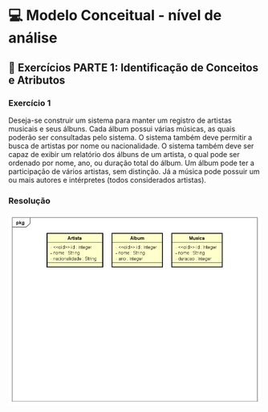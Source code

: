 # 💻 Modelo Conceitual - nível de análise

## 📝 Exercícios PARTE 1: Identificação de Conceitos e Atributos

### Exercício 1

Deseja-se construir um sistema para manter um registro de artistas musicais e seus álbuns. Cada álbum possui várias músicas, as quais poderão ser consultadas pelo
sistema. O sistema também deve permitir a busca de artistas por nome ou nacionalidade. O sistema também deve ser capaz de exibir um relatório dos álbuns de um artista, o qual pode ser ordenado por nome, ano, ou duração total do álbum. Um álbum pode ter a participação de vários artistas, sem distinção. Já a música pode possuir um ou mais autores e intérpretes (todos considerados artistas).

### Resolução

![exercicio1](exercicio1.png)


